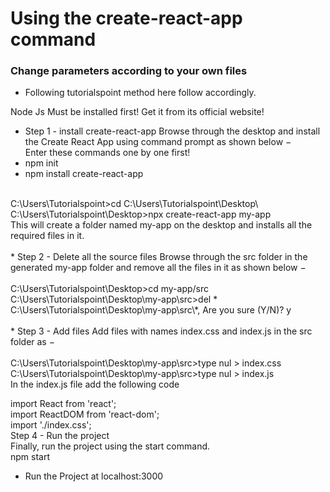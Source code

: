 # Using the create-react-app command
### Change parameters according to your own files
- Following tutorialspoint method here follow accordingly.


Node Js Must be installed first! Get it from its official website!

* Step 1 - install create-react-app
Browse through the desktop and install the Create React App using command prompt as shown below − <br>
Enter these commands one by one first!
* npm init
* npm install create-react-app
<br>
C:\Users\Tutorialspoint>cd C:\Users\Tutorialspoint\Desktop\   <br>
C:\Users\Tutorialspoint\Desktop>npx create-react-app my-app   <br>
This will create a folder named my-app on the desktop and installs all the required files in it.    <br>
<br>
* Step 2 - Delete all the source files
Browse through the src folder in the generated my-app folder and remove all the files in it as shown below −  <br>
<br>
C:\Users\Tutorialspoint\Desktop>cd my-app/src       <br>
C:\Users\Tutorialspoint\Desktop\my-app\src>del *    <br>
C:\Users\Tutorialspoint\Desktop\my-app\src\*, Are you sure (Y/N)? y  <br>
<br>
* Step 3 - Add files
Add files with names index.css and index.js in the src folder as −  <br>
<br>
C:\Users\Tutorialspoint\Desktop\my-app\src>type nul > index.css    <br>
C:\Users\Tutorialspoint\Desktop\my-app\src>type nul > index.js     <br>
In the index.js file add the following code   <br>

import React from 'react';  <br>
import ReactDOM from 'react-dom';   <br>
import './index.css';   <br>
Step 4 - Run the project    <br>
Finally, run the project using the start command.     <br>
npm start   <br>
* Run the Project at localhost:3000


